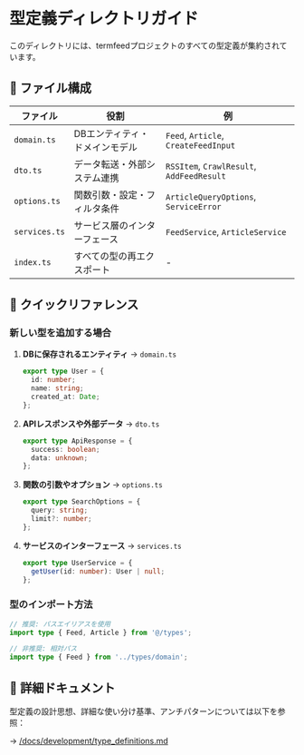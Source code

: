 # 型定義ディレクトリガイド

このディレクトリには、termfeedプロジェクトのすべての型定義が集約されています。

## 📁 ファイル構成

| ファイル | 役割 | 例 |
|---------|------|-----|
| `domain.ts` | DBエンティティ・ドメインモデル | `Feed`, `Article`, `CreateFeedInput` |
| `dto.ts` | データ転送・外部システム連携 | `RSSItem`, `CrawlResult`, `AddFeedResult` |
| `options.ts` | 関数引数・設定・フィルタ条件 | `ArticleQueryOptions`, `ServiceError` |
| `services.ts` | サービス層のインターフェース | `FeedService`, `ArticleService` |
| `index.ts` | すべての型の再エクスポート | - |

## 🚀 クイックリファレンス

### 新しい型を追加する場合

1. **DBに保存されるエンティティ** → `domain.ts`
   ```typescript
   export type User = {
     id: number;
     name: string;
     created_at: Date;
   };
   ```

2. **APIレスポンスや外部データ** → `dto.ts`
   ```typescript
   export type ApiResponse = {
     success: boolean;
     data: unknown;
   };
   ```

3. **関数の引数やオプション** → `options.ts`
   ```typescript
   export type SearchOptions = {
     query: string;
     limit?: number;
   };
   ```

4. **サービスのインターフェース** → `services.ts`
   ```typescript
   export type UserService = {
     getUser(id: number): User | null;
   };
   ```

### 型のインポート方法

```typescript
// 推奨: パスエイリアスを使用
import type { Feed, Article } from '@/types';

// 非推奨: 相対パス
import type { Feed } from '../types/domain';
```

## 📖 詳細ドキュメント

型定義の設計思想、詳細な使い分け基準、アンチパターンについては以下を参照：

→ [/docs/development/type_definitions.md](/docs/development/type_definitions.md)